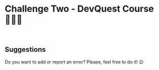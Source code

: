 # Challenge Two - DevQuest Course 🧙🏻‍♀️


<br>
<h2> Suggestions </h2>
<p> Do you want to add or report an error? Please, feel free to do it! 😉 </p>

